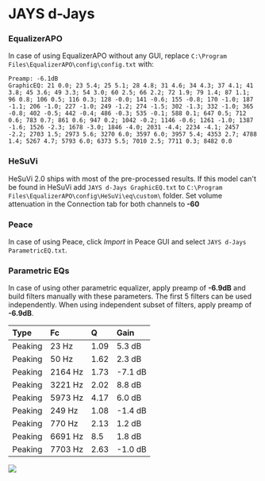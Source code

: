 # JAYS d-Jays

### EqualizerAPO
In case of using EqualizerAPO without any GUI, replace `C:\Program Files\EqualizerAPO\config\config.txt`
with:
```
Preamp: -6.1dB
GraphicEQ: 21 0.0; 23 5.4; 25 5.1; 28 4.8; 31 4.6; 34 4.3; 37 4.1; 41 3.8; 45 3.6; 49 3.3; 54 3.0; 60 2.5; 66 2.2; 72 1.9; 79 1.4; 87 1.1; 96 0.8; 106 0.5; 116 0.3; 128 -0.0; 141 -0.6; 155 -0.8; 170 -1.0; 187 -1.1; 206 -1.0; 227 -1.0; 249 -1.2; 274 -1.5; 302 -1.3; 332 -1.0; 365 -0.8; 402 -0.5; 442 -0.4; 486 -0.3; 535 -0.1; 588 0.1; 647 0.5; 712 0.6; 783 0.7; 861 0.6; 947 0.2; 1042 -0.2; 1146 -0.6; 1261 -1.0; 1387 -1.6; 1526 -2.3; 1678 -3.0; 1846 -4.0; 2031 -4.4; 2234 -4.1; 2457 -2.2; 2703 1.5; 2973 5.6; 3270 6.0; 3597 6.0; 3957 5.4; 4353 2.7; 4788 1.4; 5267 4.7; 5793 6.0; 6373 5.5; 7010 2.5; 7711 0.3; 8482 0.0
```

### HeSuVi
HeSuVi 2.0 ships with most of the pre-processed results. If this model can't be found in HeSuVi add
`JAYS d-Jays GraphicEQ.txt` to `C:\Program Files\EqualizerAPO\config\HeSuVi\eq\custom\` folder.
Set volume attenuation in the Connection tab for both channels to **-60**

### Peace
In case of using Peace, click *Import* in Peace GUI and select `JAYS d-Jays ParametricEQ.txt`.

### Parametric EQs
In case of using other parametric equalizer, apply preamp of **-6.9dB** and build filters manually
with these parameters. The first 5 filters can be used independently.
When using independent subset of filters, apply preamp of **-6.9dB**.

| Type    | Fc      |    Q | Gain    |
|:--------|:--------|:-----|:--------|
| Peaking | 23 Hz   | 1.09 | 5.3 dB  |
| Peaking | 50 Hz   | 1.62 | 2.3 dB  |
| Peaking | 2164 Hz | 1.73 | -7.1 dB |
| Peaking | 3221 Hz | 2.02 | 8.8 dB  |
| Peaking | 5973 Hz | 4.17 | 6.0 dB  |
| Peaking | 249 Hz  | 1.08 | -1.4 dB |
| Peaking | 770 Hz  | 2.13 | 1.2 dB  |
| Peaking | 6691 Hz | 8.5  | 1.8 dB  |
| Peaking | 7703 Hz | 2.63 | -1.0 dB |

![](https://raw.githubusercontent.com/jaakkopasanen/AutoEq/master/results/headphonecom/sbaf-serious/JAYS%20d-Jays/JAYS%20d-Jays.png)